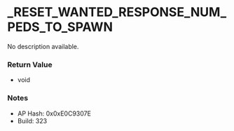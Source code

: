 # _RESET_WANTED_RESPONSE_NUM_PEDS_TO_SPAWN

No description available.

### Return Value
* void

### Notes
* AP Hash: 0x0xE0C9307E
* Build: 323

